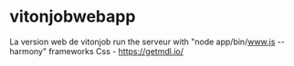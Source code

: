 # vitonjobwebapp
La version web de vitonjob
run the serveur with "node app/bin/www.js --harmony"
frameworks Css - https://getmdl.io/
